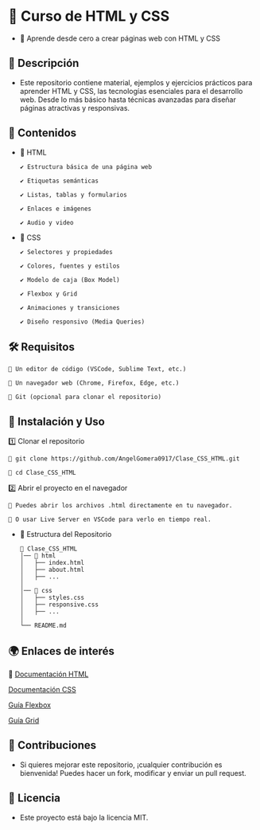 # 🎨 Curso de HTML y CSS

- 📌 Aprende desde cero a crear páginas web con HTML y CSS

## 📖 Descripción

- Este repositorio contiene material, ejemplos y ejercicios prácticos para aprender HTML y CSS, las tecnologías esenciales para el desarrollo web. Desde lo más básico hasta técnicas avanzadas para diseñar páginas atractivas y responsivas.

## 📂 Contenidos

- 📌 HTML

      ✔️ Estructura básica de una página web
  
      ✔️ Etiquetas semánticas
  
      ✔️ Listas, tablas y formularios
  
      ✔️ Enlaces e imágenes
  
      ✔️ Audio y video

- 📌 CSS

      ✔️ Selectores y propiedades
      
      ✔️ Colores, fuentes y estilos
      
      ✔️ Modelo de caja (Box Model)
      
      ✔️ Flexbox y Grid
      
      ✔️ Animaciones y transiciones
      
      ✔️ Diseño responsivo (Media Queries)

## 🛠️ Requisitos

    🔹 Un editor de código (VSCode, Sublime Text, etc.)
    
    🔹 Un navegador web (Chrome, Firefox, Edge, etc.)
    
    🔹 Git (opcional para clonar el repositorio)

## 🚀 Instalación y Uso

1️⃣ Clonar el repositorio

    🔹 git clone https://github.com/AngelGomera0917/Clase_CSS_HTML.git
    
    🔹 cd Clase_CSS_HTML
    
2️⃣ Abrir el proyecto en el navegador

    🔹 Puedes abrir los archivos .html directamente en tu navegador.
    
    🔹 O usar Live Server en VSCode para verlo en tiempo real.

- 📌 Estructura del Repositorio

      📂 Clase_CSS_HTML  
      │── 📁 html  
      │   ├── index.html  
      │   ├── about.html  
      │   ├── ...  
      │  
      │── 📁 css  
      │   ├── styles.css  
      │   ├── responsive.css  
      │   ├── ...  
      │  
      └── README.md
  
## 🌍 Enlaces de interés

🔹 [Documentación HTML](https://developer.mozilla.org/es/docs/Web/HTML)


<p>   
    <a href="https://developer.mozilla.org/es/docs/Web/CSS" target="_blank"> Documentación CSS </a>
</p>

<p>   
    <a href="https://developer.mozilla.org/es/docs/Learn_web_development/Core/CSS_layout/Flexbox" target="_blank"> Guía Flexbox </a>
</p>

<p>   
    <a href="https://developer.mozilla.org/es/docs/Web/CSS/CSS_grid_layout" target="_blank"> Guía Grid </a>
</p>



## 🤝 Contribuciones

- Si quieres mejorar este repositorio, ¡cualquier contribución es bienvenida! Puedes hacer un fork, modificar y enviar un pull request.

## 📜 Licencia

- Este proyecto está bajo la licencia MIT.
